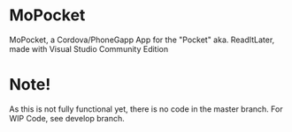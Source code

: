 # MoPocket
MoPocket, a Cordova/PhoneGapp App for the "Pocket" aka. ReadItLater, made with Visual Studio Community Edition

# Note!
As this is not fully functional yet, there is no code in the master branch. For WIP Code, see develop branch.